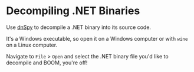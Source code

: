 # Decompiling .NET Binaries

Use [dnSpy](https://github.com/dnSpy/dnSpy) to decompile a .NET binary into its source code.

It's a Windows executable, so open it on a Windows computer or with `wine` on a Linux computer.

Navigate to `File` > `Open` and select the .NET binary file you'd like to decompile and BOOM, you're off!
